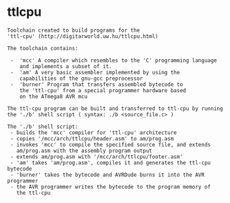 # ttlcpu

    Toolchain created to build programs for the
    'ttl-cpu' (http://digitarworld.uw.hu/ttlcpu.html)
    
    The toolchain contains:
    
     -  'mcc' A compiler which resembles to the 'C' programming language
        and implements a subset of it.
     -  'am' A very basic assembler implemented by using the
        capabilities of the gnu-gcc preprocessor
     -  'burner' Program that transfers assembled bytecode to
        the 'ttl-cpu' from a special programmer hardware based
        on the ATmega8 AVR mcu

    The ttl-cpu program can be built and transferred to ttl-cpu by running
    the './b' shell script ( syntax: ./b <source_file.c> )

    The './b' shell script:
     - builds the 'mcc' compiler for 'ttl-cpu' architecture
     - copies '/mcc/arch/ttlcpu/header.asm' to am/prog.asm
     - invokes 'mcc' to compile the specified source file, and extends
       am/prog.asm with the assembly program output
     - extends am/prog.asm with '/mcc/arch/ttlcpu/footer.asm'
     - 'am' takes 'am/prog.asm', compiles it and generates the ttl-cpu bytecode
     - 'burner' takes the bytecode and AVRDude burns it into the AVR programmer
     - the AVR programmer writes the bytecode to the program memory of
       the ttl-cpu

